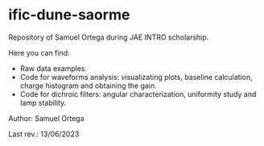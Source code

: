 # ific-dune-saorme
Repository of Samuel Ortega during JAE INTRO scholarship.

Here you can find:
 - Raw data examples.
 - Code for waveforms analysis: visualizating plots, baseline calculation, charge histogram and obtaining the gain.
 - Code for dichroic filters: angular characterization, uniformity study and lamp stability.

Author: Samuel Ortega

Last rev.: 13/06/2023
